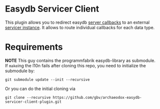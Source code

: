 # Easydb Servicer Client

This plugin allows you to redirect easydb [server callbacks](https://docs.easydb.de/en/technical/plugins/#server-callbacks) to an external [servicer instance](https://github.com/chris-jan-trapp/flask_servicer).
It allows to route individual callbacks for each data type.

# Requirements

**NOTE** This guy contains the programmfabrik easydb-library as submodule. If `make`ing the l10n fails after cloning this repo, you need to initialize the submodule by:

```
git submodule update --init --recursive
```

Or you can do the initial cloning via

```
git clone --recursive https://github.com/gbv/archaeodox-easydb-servicer-client-plugin.git
```
